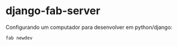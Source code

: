 django-fab-server
=================

Configurando um computador para desenvolver em python/django:

    fab newdev
